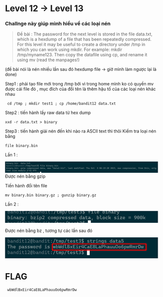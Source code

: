 # Level 12 -> Level 13 


### Challnge này giúp mình hiểu về các loại nén 


> Đề bài : The password for the next level is stored in the file data.txt, which is a hexdump of a file that has been repeatedly compressed. For this level it may be useful to create a directory under /tmp in which you can work using mkdir. For example: mkdir /tmp/myname123. Then copy the datafile using cp, and rename it using mv (read the manpages!)

(đề bài nói là nén nhiều lần sau đó hexdump file -> giờ mình làm ngược lại là done)

Step1  : phải tạo file mới trong /tmp bởi vì trong home mình ko có quyền mv được cái file đó , mục đích của đổi tên là thêm hậu tố của các loại nén khác nhau 

```
 cd /tmp ; mkdir test1 ; cp /home/bandit12 data.txt 
```
Step2 : tiến hành lấy raw data từ hex dump 
```
xxd -r data.txt > binary
```

Step3 : tiến hành giải nén đến khi nào ra ASCII text thì thôi 
Kiểm tra loại nén bằng 
```
file binary.bin
```
Lần 1 : 

![alt text](image.png)
Được nén bằng gzip 

Tiến hành đổi tên file 
```
mv binary.bin binary.gz ; gunzip binary.gz
```
Lần 2 :

![alt text](image-1.png)

Được nén bằng bz , tương tự các lần sau đó 

![alt text](image-2.png)


# FLAG
```
 wbWdlBxEir4CaE8LaPhauuOo6pwRmrDw
```

